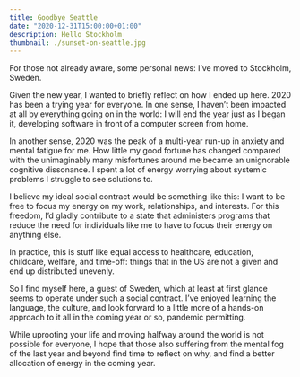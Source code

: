```yaml
---
title: Goodbye Seattle
date: "2020-12-31T15:00:00+01:00"
description: Hello Stockholm
thumbnail: ./sunset-on-seattle.jpg
---
```


For those not already aware, some personal news: I’ve moved to Stockholm,
Sweden.

Given the new year, I wanted to briefly reflect on how I ended up here. 2020
has been a trying year for everyone. In one sense, I haven’t been impacted at
all by everything going on in the world: I will end the year just as I began
it, developing software in front of a computer screen from home.

In another sense, 2020 was the peak of a multi-year run-up in anxiety and
mental fatigue for me. How little my good fortune has changed compared with the
unimaginably many misfortunes around me became an unignorable cognitive
dissonance. I spent a lot of energy worrying about systemic problems I struggle
to see solutions to.

I believe my ideal social contract would be something like this: I want to be
free to focus my energy on my work, relationships, and interests. For this
freedom, I’d gladly contribute to a state that administers programs that reduce
the need for individuals like me to have to focus their energy on anything else.

In practice, this is stuff like equal access to healthcare, education,
childcare, welfare, and time-off: things that in the US are not a given and end
up distributed unevenly.

So I find myself here, a guest of Sweden, which at least at first glance seems
to operate under such a social contract. I’ve enjoyed learning the language,
the culture, and look forward to a little more of a hands-on approach to it all
in the coming year or so, pandemic permitting.

While uprooting your life and moving halfway around the world is not possible
for everyone, I hope that those also suffering from the mental fog of the last
year and beyond find time to reflect on why, and find a better allocation of
energy in the coming year.
